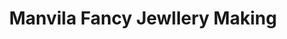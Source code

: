 ---
title: "Manvila Fancy Jewllery Making"
url: /trivandrum/manvila-fancy-jewllery-making/
shop: Modehaus
---